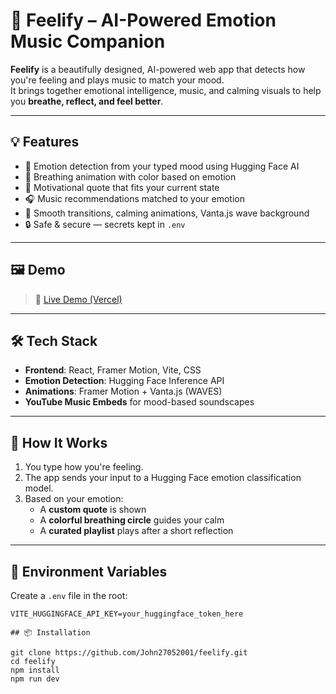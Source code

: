 # 🎵 Feelify – AI-Powered Emotion Music Companion

**Feelify** is a beautifully designed, AI-powered web app that detects how you're feeling and plays music to match your mood.  
It brings together emotional intelligence, music, and calming visuals to help you **breathe, reflect, and feel better**.

---

## 💡 Features

- 🧠 Emotion detection from your typed mood using Hugging Face AI
- 🌈 Breathing animation with color based on emotion
- 💬 Motivational quote that fits your current state
- 🎧 Music recommendations matched to your emotion
- 🎥 Smooth transitions, calming animations, Vanta.js wave background
- 🔒 Safe & secure — secrets kept in `.env`

---

## 🖼️ Demo

> 🔗 [Live Demo (Vercel)](https://your-vercel-link.vercel.app)

---

## 🛠 Tech Stack

- **Frontend**: React, Framer Motion, Vite, CSS
- **Emotion Detection**: Hugging Face Inference API  
- **Animations**: Framer Motion + Vanta.js (WAVES)
- **YouTube Music Embeds** for mood-based soundscapes

---

## 🧪 How It Works

1. You type how you're feeling.
2. The app sends your input to a Hugging Face emotion classification model.
3. Based on your emotion:
   - A **custom quote** is shown
   - A **colorful breathing circle** guides your calm
   - A **curated playlist** plays after a short reflection

---

## 🔐 Environment Variables

Create a `.env` file in the root:

```env
VITE_HUGGINGFACE_API_KEY=your_huggingface_token_here

## 📦 Installation

git clone https://github.com/John27052001/feelify.git
cd feelify
npm install
npm run dev
